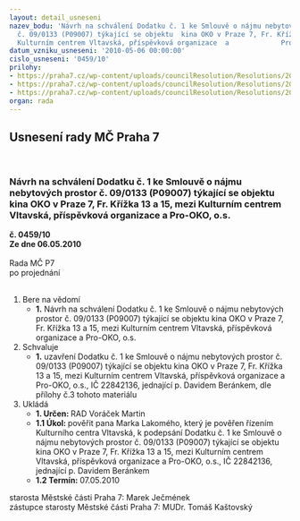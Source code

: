 ```yaml
---
layout: detail_usneseni
nazev_bodu: 'Návrh na schválení Dodatku č. 1 ke Smlouvě o nájmu nebytových prostor
  č. 09/0133 (P09007) týkající se objektu  kina OKO v Praze 7, Fr. Křížka 13 a 15,  mezi
  Kulturním centrem Vltavská, příspěvková organizace  a             Pro-OKO, o.s. '
datum_vzniku_usneseni: '2010-05-06 00:00:00'
cislo_usneseni: '0459/10'
prilohy:
- https://praha7.cz/wp-content/uploads/councilResolution/Resolutions/20453/22-10-dopis_cce03052010_00000.pdf
- https://praha7.cz/wp-content/uploads/councilResolution/Resolutions/20453/22-10-smlouva.pdf
- https://praha7.cz/wp-content/uploads/councilResolution/Resolutions/20453/22-10-dodatek_1_pro_oko_final_doba_neurcita.doc
organ: rada
---
```

<div id="ucUsn_pList" class="usn">
	<span><h2>Usnesení rady MČ Praha 7 </h2>
<br></span><div class="standBody">
<span><h3>Návrh na schválení Dodatku č. 1 ke Smlouvě o nájmu nebytových prostor č. 09/0133 (P09007) týkající se objektu  kina OKO v Praze 7, Fr. Křížka 13 a 15,  mezi Kulturním centrem Vltavská, příspěvková organizace  a             Pro-OKO, o.s. </h3></span><div class="center">
		<strong>č. 0459/10</strong><br>
	</div>
<div class="center">
		<strong>Ze dne 06.05.2010</strong><br><br>
	</div>Rada MČ P7<br> po projednání<br><br><ol>
<li>Bere na vědomí<ul><li>
<strong>1.</strong> Návrh na schválení Dodatku č. 1 ke Smlouvě o nájmu nebytových prostor č. 09/0133 (P09007) týkající se objektu kina OKO v Praze 7, Fr. Křížka 13 a 15, mezi Kulturním centrem Vltavská, příspěvková organizace a Pro-OKO, o.s.    </li></ul>
</li>
<li>Schvaluje<ul><li>
<strong>1.</strong> uzavření Dodatku č. 1 ke Smlouvě o nájmu nebytových prostor č. 09/0133 (P09007) týkající se objektu kina OKO v Praze 7, Fr. Křížka 13 a 15, mezi Kulturním centrem Vltavská, příspěvková organizace a Pro-OKO, o.s., IČ 22842136, jednající p. Davidem Beránkem, dle přílohy č.3 tohoto materiálu            </li></ul>
</li>
<li>Ukládá<ul>
<li>
<strong>1. Určen: </strong>RAD Voráček Martin</li>
<li>
<strong>1.1 Úkol: </strong>pověřit pana Marka Lakomého, který je pověřen řízením Kulturního centra Vltavská, k podepsání Dodatku č. 1 ke Smlouvě o nájmu nebytových prostor č. 09/0133 (P09007) týkající se objektu  kina OKO v Praze 7, Fr. Křížka 13 a 15, mezi Kulturním centrem Vltavská, příspěvková organizace a Pro-OKO, o.s., IČ 22842136, jednající p. Davidem Beránkem   </li>
<li>
<strong>1.2 Termín: </strong>07.05.2010</li>
</ul>
</li>
</ol>starosta Městské části Praha 7: Marek Ječmének<br>zástupce starosty Městské části Praha 7: MUDr. Tomáš Kaštovský 
</div>
</div>